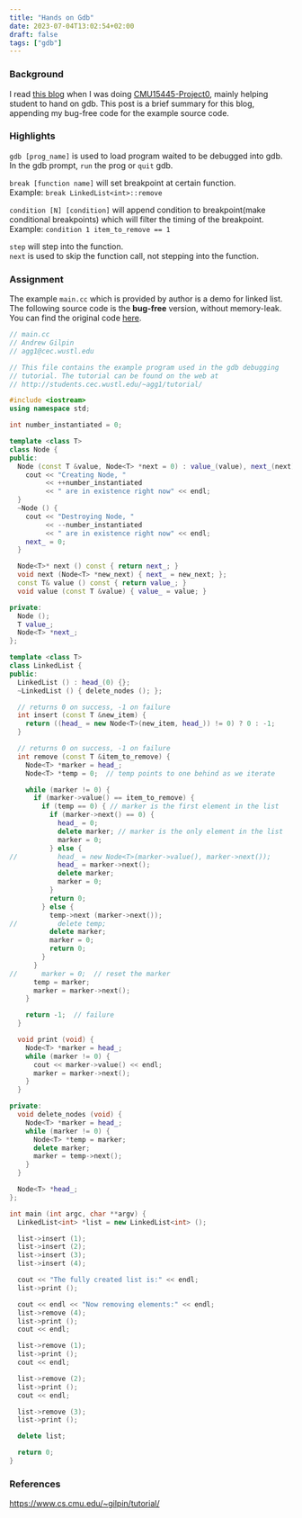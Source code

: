 ```yaml
---
title: "Hands on Gdb"
date: 2023-07-04T13:02:54+02:00
draft: false
tags: ["gdb"]
---
```


### Background

I read [this blog](https://www.cs.cmu.edu/~gilpin/tutorial/) when I was doing [CMU15445-Project0](https://15445.courses.cs.cmu.edu/spring2023/project0/), mainly helping student to hand on gdb. This post is a brief summary for this blog, appending my bug-free code for the example source code.

### Highlights

`gdb [prog_name]` is used to load program waited to be debugged into gdb.  
In the gdb prompt, `run` the prog or `quit` gdb.

`break [function name]` will set breakpoint at certain function.  
Example: `break LinkedList<int>::remove`

`condition [N] [condition]` will append condition to breakpoint(make conditional breakpoints) which will filter the timing of the breakpoint.  
Example: `condition 1 item_to_remove == 1`

`step` will step into the function.  
`next` is used to skip the function call, not stepping into the function.

### Assignment

The example `main.cc` which is provided by author is a demo for linked list. The following source code is the **bug-free** version, without memory-leak. You can find the original code [here](https://www.cs.cmu.edu/~gilpin/tutorial/main.cc).

```c++
// main.cc
// Andrew Gilpin
// agg1@cec.wustl.edu

// This file contains the example program used in the gdb debugging
// tutorial. The tutorial can be found on the web at
// http://students.cec.wustl.edu/~agg1/tutorial/

#include <iostream>
using namespace std;

int number_instantiated = 0;

template <class T>
class Node {
public:
  Node (const T &value, Node<T> *next = 0) : value_(value), next_(next) {
    cout << "Creating Node, "
         << ++number_instantiated
         << " are in existence right now" << endl;
  }
  ~Node () {
    cout << "Destroying Node, "
         << --number_instantiated
         << " are in existence right now" << endl;
    next_ = 0;
  }

  Node<T>* next () const { return next_; }
  void next (Node<T> *new_next) { next_ = new_next; };
  const T& value () const { return value_; }
  void value (const T &value) { value_ = value; }

private:
  Node ();
  T value_;
  Node<T> *next_;
};

template <class T>
class LinkedList {
public:
  LinkedList () : head_(0) {};
  ~LinkedList () { delete_nodes (); };

  // returns 0 on success, -1 on failure
  int insert (const T &new_item) {
    return ((head_ = new Node<T>(new_item, head_)) != 0) ? 0 : -1;
  }

  // returns 0 on success, -1 on failure
  int remove (const T &item_to_remove) {
    Node<T> *marker = head_;
    Node<T> *temp = 0;  // temp points to one behind as we iterate

    while (marker != 0) {
      if (marker->value() == item_to_remove) {
        if (temp == 0) { // marker is the first element in the list
          if (marker->next() == 0) {
            head_ = 0;
            delete marker; // marker is the only element in the list
            marker = 0;
          } else {
//          head_ = new Node<T>(marker->value(), marker->next());
            head_ = marker->next();
            delete marker;
            marker = 0;
          }
          return 0;
        } else {
          temp->next (marker->next());
//          delete temp;
          delete marker;
          marker = 0;
          return 0;
        }
      }
//      marker = 0;  // reset the marker
      temp = marker;
      marker = marker->next();
    }

    return -1;  // failure
  }

  void print (void) {
    Node<T> *marker = head_;
    while (marker != 0) {
      cout << marker->value() << endl;
      marker = marker->next();
    }
  }

private:
  void delete_nodes (void) {
    Node<T> *marker = head_;
    while (marker != 0) {
      Node<T> *temp = marker;
      delete marker;
      marker = temp->next();
    }
  }

  Node<T> *head_;
};

int main (int argc, char **argv) {
  LinkedList<int> *list = new LinkedList<int> ();

  list->insert (1);
  list->insert (2);
  list->insert (3);
  list->insert (4);

  cout << "The fully created list is:" << endl;
  list->print ();

  cout << endl << "Now removing elements:" << endl;
  list->remove (4);
  list->print ();
  cout << endl;

  list->remove (1);
  list->print ();
  cout << endl;

  list->remove (2);
  list->print ();
  cout << endl;

  list->remove (3);
  list->print ();

  delete list;

  return 0;
}
```

### References

https://www.cs.cmu.edu/~gilpin/tutorial/